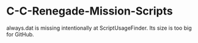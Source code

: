 # C-C-Renegade-Mission-Scripts

always.dat is missing intentionally at ScriptUsageFinder. Its size is too big for GitHub.
